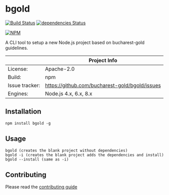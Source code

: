 # bgold

[![Build Status](https://travis-ci.org/bucharest-gold/bgold.svg?branch=master)](https://travis-ci.org/bucharest-gold/bgold)
[![dependencies Status](https://david-dm.org/bucharest-gold/roi/status.svg)](https://david-dm.org/bucharest-gold/bgold)

[![NPM](https://nodei.co/npm/bgold.png)](https://npmjs.org/package/bgold)

A CLI tool to setup a new Node.js project based on bucharest-gold guidelines.

|                 | Project Info  |
| --------------- | ------------- |
| License:        | Apache-2.0 |
| Build:          | npm |
| Issue tracker:  | https://github.com/bucharest-gold/bgold/issues |
| Engines:        | Node.js 4.x, 6.x, 8.x |

## Installation

```
npm install bgold -g
```

## Usage

```
bgold (creates the blank project without dependencies)
bgold -i (creates the blank project adds the dependencies and install)
bgold --install (same as -i)
```

## Contributing

Please read the [contributing guide](./CONTRIBUTING.md)